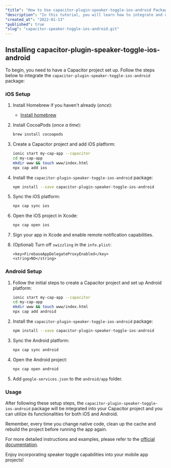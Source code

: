 ```yaml
---
"title": "How to Use capacitor-plugin-speaker-toggle-ios-android Package"
"description": "In this tutorial, you will learn how to integrate and utilize the capacitor-plugin-speaker-toggle-ios-android package in your Capacitor project for iOS and Android platforms."
"created_at": "2022-01-13"
"published": true
"slug": "capacitor-speaker-toggle-ios-android.git"
---
```


## Installing capacitor-plugin-speaker-toggle-ios-android

To begin, you need to have a Capacitor project set up. Follow the steps below to integrate the `capacitor-plugin-speaker-toggle-ios-android` package:

### iOS Setup

1. Install Homebrew if you haven't already (_once_):
   - [Install homebrew](https://capacitorjs.com/docs/getting-started/environment-setup#homebrew)

2. Install CocoaPods (_once a time_):
   ```bash
   brew install cocoapods
   ```

3. Create a Capacitor project and add iOS platform:
   ```bash
   ionic start my-cap-app --capacitor
   cd my-cap-app
   mkdir www && touch www/index.html
   npx cap add ios
   ```

4. Install the `capacitor-plugin-speaker-toggle-ios-android` package:
   ```bash
   npm install --save capacitor-plugin-speaker-toggle-ios-android
   ```

5. Sync the iOS platform:
   ```bash
   npx cap sync ios
   ```

6. Open the iOS project in Xcode:
   ```bash
   npx cap open ios
   ```

7. Sign your app in Xcode and enable remote notification capabilities.

8. (Optional) Turn off `swizzling` in the `info.plist`:
   ```
   <key>FirebaseAppDelegateProxyEnabled</key>
   <string>NO</string>
   ```

### Android Setup

1. Follow the initial steps to create a Capacitor project and set up Android platform:
   ```bash
   ionic start my-cap-app --capacitor
   cd my-cap-app
   mkdir www && touch www/index.html
   npx cap add android
   ```

2. Install the `capacitor-plugin-speaker-toggle-ios-android` package:
   ```bash
   npm install --save capacitor-plugin-speaker-toggle-ios-android
   ```

3. Sync the Android platform:
   ```bash
   npx cap sync android
   ```

4. Open the Android project:
   ```bash
   npx cap open android
   ```

5. Add `google-services.json` to the `android/app` folder.

### Usage

After following these setup steps, the `capacitor-plugin-speaker-toggle-ios-android` package will be integrated into your Capacitor project and you can utilize its functionalities for both iOS and Android.

Remember, every time you change native code, clean up the cache and rebuild the project before running the app again.

For more detailed instructions and examples, please refer to the [official documentation](https://github.com/capacitor-plugin-speaker-toggle-ios-android).

Enjoy incorporating speaker toggle capabilities into your mobile app projects!
